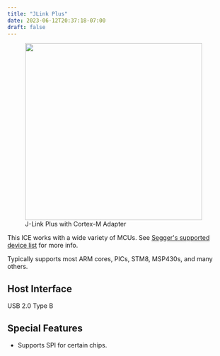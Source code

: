 ```yaml
---
title: "JLink Plus"
date: 2023-06-12T20:37:18-07:00
draft: false
---
```


<figure class="page-figure">
<img width="400rem" src="/images/debuggers/JlinkPlus.jpg">
<figcaption> J-Link Plus with Cortex-M Adapter </figcaption>
</figure>

This ICE works with a wide variety of MCUs. See [Segger's supported device list](https://www.segger.com/supported-devices/) for more info.

Typically supports most ARM cores, PICs, STM8, MSP430s, and many others.

## Host Interface

USB 2.0 Type B

## Special Features

* Supports SPI for certain chips.
